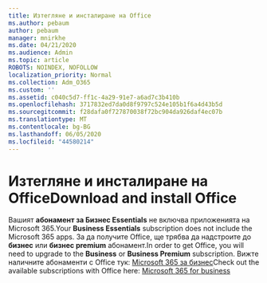 ```yaml
---
title: Изтегляне и инсталиране на Office
ms.author: pebaum
author: pebaum
manager: mnirkhe
ms.date: 04/21/2020
ms.audience: Admin
ms.topic: article
ROBOTS: NOINDEX, NOFOLLOW
localization_priority: Normal
ms.collection: Adm_O365
ms.custom: ''
ms.assetid: c040c5d7-ff1c-4a29-91e7-a6ad7c3b410b
ms.openlocfilehash: 3717832ed7da0d8f9797c524e105b1f6a4d43b5d
ms.sourcegitcommit: f28dafa0f727870038f72bc904da926daf4ec07b
ms.translationtype: MT
ms.contentlocale: bg-BG
ms.lasthandoff: 06/05/2020
ms.locfileid: "44580214"
---
```

# <a name="download-and-install-office"></a><span data-ttu-id="39f5e-102">Изтегляне и инсталиране на Office</span><span class="sxs-lookup"><span data-stu-id="39f5e-102">Download and install Office</span></span>

<span data-ttu-id="39f5e-103">Вашият **абонамент за Бизнес Essentials** не включва приложенията на Microsoft 365.</span><span class="sxs-lookup"><span data-stu-id="39f5e-103">Your **Business Essentials** subscription does not include the Microsoft 365 apps.</span></span> <span data-ttu-id="39f5e-104">За да получите Office, ще трябва да надстроите до **бизнес** или **бизнес premium** абонамент.</span><span class="sxs-lookup"><span data-stu-id="39f5e-104">In order to get Office, you will need to upgrade to the **Business** or **Business Premium** subscription.</span></span> <span data-ttu-id="39f5e-105">Вижте наличните абонаменти с Office тук: [Microsoft 365 за бизнес](https://products.office.com/compare-all-microsoft-office-products?tab=2)</span><span class="sxs-lookup"><span data-stu-id="39f5e-105">Check out the available subscriptions with Office here: [Microsoft 365 for business](https://products.office.com/compare-all-microsoft-office-products?tab=2)</span></span>
  

